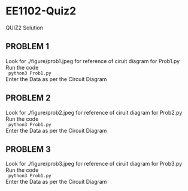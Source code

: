 # EE1102-Quiz2
QUIZ2 Solution

## PROBLEM 1
Look for ./figure/prob1.jpeg for reference of ciruit diagram for Prob1.py  
Run the code  
``` python3 Prob1.py```  
Enter the Data as per the Circuit Diagram 
## PROBLEM 2
Look for ./figure/prob2.jpeg for reference of ciruit diagram for Prob2.py  
Run the code  
``` python3 Prob1.py```  
Enter the Data as per the Circuit Diagram  
## PROBLEM 3
Look for ./figure/prob3.jpeg for reference of ciruit diagram for Prob3.py  
Run the code  
``` python3 Prob1.py```  
Enter the Data as per the Circuit Diagram 
